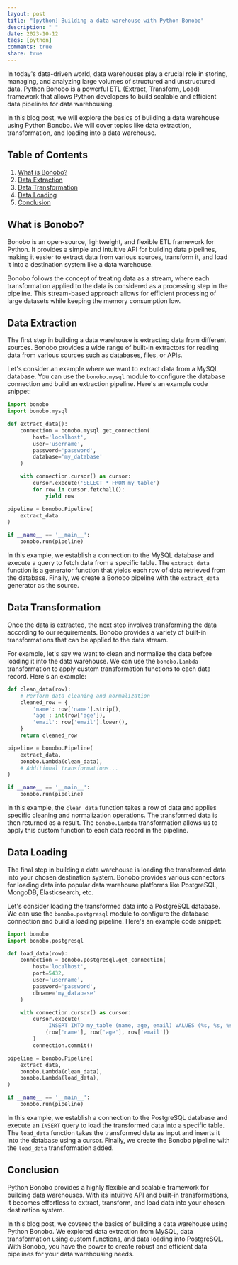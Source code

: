 ```yaml
---
layout: post
title: "[python] Building a data warehouse with Python Bonobo"
description: " "
date: 2023-10-12
tags: [python]
comments: true
share: true
---
```


In today's data-driven world, data warehouses play a crucial role in storing, managing, and analyzing large volumes of structured and unstructured data. Python Bonobo is a powerful ETL (Extract, Transform, Load) framework that allows Python developers to build scalable and efficient data pipelines for data warehousing.

In this blog post, we will explore the basics of building a data warehouse using Python Bonobo. We will cover topics like data extraction, transformation, and loading into a data warehouse.

## Table of Contents
1. [What is Bonobo?](#what-is-bonobo)
2. [Data Extraction](#data-extraction)
3. [Data Transformation](#data-transformation)
4. [Data Loading](#data-loading)
5. [Conclusion](#conclusion)

## What is Bonobo?
Bonobo is an open-source, lightweight, and flexible ETL framework for Python. It provides a simple and intuitive API for building data pipelines, making it easier to extract data from various sources, transform it, and load it into a destination system like a data warehouse.

Bonobo follows the concept of treating data as a stream, where each transformation applied to the data is considered as a processing step in the pipeline. This stream-based approach allows for efficient processing of large datasets while keeping the memory consumption low.

## Data Extraction
The first step in building a data warehouse is extracting data from different sources. Bonobo provides a wide range of built-in extractors for reading data from various sources such as databases, files, or APIs.

Let's consider an example where we want to extract data from a MySQL database. You can use the `bonobo.mysql` module to configure the database connection and build an extraction pipeline. Here's an example code snippet:

```python
import bonobo
import bonobo.mysql

def extract_data():
    connection = bonobo.mysql.get_connection(
        host='localhost',
        user='username',
        password='password',
        database='my_database'
    )

    with connection.cursor() as cursor:
        cursor.execute('SELECT * FROM my_table')
        for row in cursor.fetchall():
            yield row

pipeline = bonobo.Pipeline(
    extract_data
)

if __name__ == '__main__':
    bonobo.run(pipeline)
```

In this example, we establish a connection to the MySQL database and execute a query to fetch data from a specific table. The `extract_data` function is a generator function that yields each row of data retrieved from the database. Finally, we create a Bonobo pipeline with the `extract_data` generator as the source.

## Data Transformation
Once the data is extracted, the next step involves transforming the data according to our requirements. Bonobo provides a variety of built-in transformations that can be applied to the data stream.

For example, let's say we want to clean and normalize the data before loading it into the data warehouse. We can use the `bonobo.Lambda` transformation to apply custom transformation functions to each data record. Here's an example:

```python
def clean_data(row):
    # Perform data cleaning and normalization
    cleaned_row = {
        'name': row['name'].strip(),
        'age': int(row['age']),
        'email': row['email'].lower(),
    }
    return cleaned_row

pipeline = bonobo.Pipeline(
    extract_data,
    bonobo.Lambda(clean_data),
    # Additional transformations...
)

if __name__ == '__main__':
    bonobo.run(pipeline)
```

In this example, the `clean_data` function takes a row of data and applies specific cleaning and normalization operations. The transformed data is then returned as a result. The `bonobo.Lambda` transformation allows us to apply this custom function to each data record in the pipeline.

## Data Loading
The final step in building a data warehouse is loading the transformed data into your chosen destination system. Bonobo provides various connectors for loading data into popular data warehouse platforms like PostgreSQL, MongoDB, Elasticsearch, etc.

Let's consider loading the transformed data into a PostgreSQL database. We can use the `bonobo.postgresql` module to configure the database connection and build a loading pipeline. Here's an example code snippet:

```python
import bonobo
import bonobo.postgresql

def load_data(row):
    connection = bonobo.postgresql.get_connection(
        host='localhost',
        port=5432,
        user='username',
        password='password',
        dbname='my_database'
    )

    with connection.cursor() as cursor:
        cursor.execute(
            'INSERT INTO my_table (name, age, email) VALUES (%s, %s, %s)',
            (row['name'], row['age'], row['email'])
        )
        connection.commit()

pipeline = bonobo.Pipeline(
    extract_data,
    bonobo.Lambda(clean_data),
    bonobo.Lambda(load_data),
)

if __name__ == '__main__':
    bonobo.run(pipeline)
```

In this example, we establish a connection to the PostgreSQL database and execute an `INSERT` query to load the transformed data into a specific table. The `load_data` function takes the transformed data as input and inserts it into the database using a cursor. Finally, we create the Bonobo pipeline with the `load_data` transformation added.

## Conclusion
Python Bonobo provides a highly flexible and scalable framework for building data warehouses. With its intuitive API and built-in transformations, it becomes effortless to extract, transform, and load data into your chosen destination system.

In this blog post, we covered the basics of building a data warehouse using Python Bonobo. We explored data extraction from MySQL, data transformation using custom functions, and data loading into PostgreSQL. With Bonobo, you have the power to create robust and efficient data pipelines for your data warehousing needs.